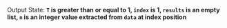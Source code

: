 Output State: **`T` is greater than or equal to 1, `index` is 1, `results` is an empty list, `n` is an integer value extracted from `data` at index position**